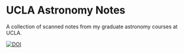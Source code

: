 # UCLA Astronomy Notes

A collection of scanned notes from my graduate astronomy courses at UCLA.

[![DOI](https://zenodo.org/badge/4730/dr-rodriguez/UCLA-Astronomy-Notes.svg)](https://zenodo.org/badge/latestdoi/4730/dr-rodriguez/UCLA-Astronomy-Notes)
